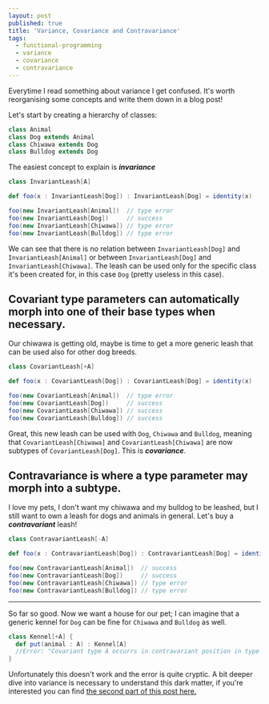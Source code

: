 ```yaml
---
layout: post
published: true
title: 'Variance, Covariance and Contravariance'
tags:
  - functional-programming
  - variance
  - covariance
  - contravariance
---
```


Everytime I read something about variance I get confused. It's worth reorganising some concepts and write them down in a blog post!

Let's start by creating a hierarchy of classes:

```scala
class Animal
class Dog extends Animal
class Chiwawa extends Dog
class Bulldog extends Dog
```

The easiest concept to explain is ***invariance***

```scala
class InvariantLeash[A]

def foo(x : InvariantLeash[Dog]) : InvariantLeash[Dog] = identity(x)

foo(new InvariantLeash[Animal])  // type error
foo(new InvariantLeash[Dog]) 	 // success
foo(new InvariantLeash[Chiwawa]) // type error
foo(new InvariantLeash[Bulldog]) // type error
```

We can see that there is no relation between `InvariantLeash[Dog]` and `InvariantLeash[Animal]` or between `InvariantLeash[Dog]` and `InvariantLeash[Chiwawa]`.
The leash can be used only for the specific class it's been created for, in this case `Dog` (pretty useless in this case).

## Covariant type parameters can automatically morph into one of their base types when necessary.

Our chiwawa is getting old, maybe is time to get a more generic leash that can be used also for other dog breeds.

```scala
class CovariantLeash[+A]

def foo(x : CovariantLeash[Dog]) : CovariantLeash[Dog] = identity(x)

foo(new CovariantLeash[Animal])  // type error
foo(new CovariantLeash[Dog])     // success
foo(new CovariantLeash[Chiwawa]) // success
foo(new CovariantLeash[Bulldog]) // success
```

Great, this new leash can be used with `Dog`, `Chiwawa` and `Bulldog`, meaning that 
`CovariantLeash[Chiwawa]` and `CovariantLeash[Chiwawa]` are now subtypes of `CovariantLeash[Dog]`.
This is ***covariance***.

## Contravariance is where a type parameter may morph into a subtype.

I love my pets, I don't want my chiwawa and my bulldog to be leashed, but I still want to own a leash for dogs and animals in general. Let's buy a ***contravariant*** leash!

```scala
class ContravariantLeash[-A]

def foo(x : ContravariantLeash[Dog]) : ContravariantLeash[Dog] = identity(x)

foo(new ContravariantLeash[Animal])  // success
foo(new ContravariantLeash[Dog])     // success
foo(new ContravariantLeash[Chiwawa]) // type error
foo(new ContravariantLeash[Bulldog]) // type error
```


------



So far so good. Now we want a house for our pet; I can imagine that a generic kennel for `Dog` can be fine for `Chiwawa` and `Bulldog` as well.

```scala
class Kennel[+A] {
  def put(animal : A) : Kennel[A] 
  //Error: "Covariant type A occurrs in contravariant position in type A of value animal"
}
```

Unfortunately this doesn't work and the error is quite cryptic. A bit deeper dive into variance is necessary to understand this dark matter, if you're interested you can find [the second part of this post here.](./2016-08-22-variance-covariance-contravariance-part2.md)


